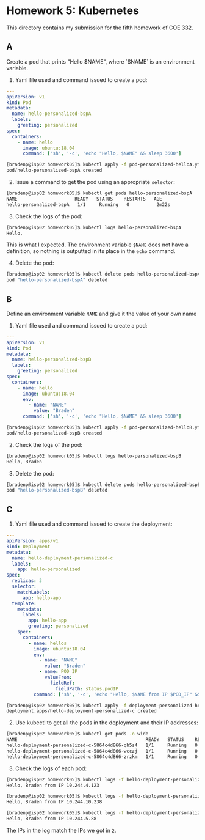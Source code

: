 # Homework 5: Kubernetes

This directory contains my submission for the fifth homework of COE 332.

## A

Create a pod that prints "Hello $NAME", where `$NAME` is an environment variable.

1. Yaml file used and command issued to create a pod:
```yml
---
apiVersion: v1
kind: Pod
metadata:
  name: hello-personalized-bspA
  labels:
    greeting: personalized
spec:
  containers:
    - name: hello
      image: ubuntu:18.04
      command: ['sh', '-c', 'echo "Hello, $NAME" && sleep 3600']
```

```bash
[bradenp@isp02 homework05]$ kubectl apply -f pod-personalized-helloA.yml
pod/hello-personalized-bspA created
```


2. Issue a command to get the pod using an appropriate `selector`:
```bash
[bradenp@isp02 homework05]$ kubectl get pods hello-personalized-bspA
NAME                     READY   STATUS    RESTARTS   AGE
hello-personalized-bspA   1/1     Running   0          2m22s
```

3. Check the logs of the pod:
```bash
[bradenp@isp02 homework05]$ kubectl logs hello-personalized-bspA 
Hello, 
```
This is what I expected. The environment variable `$NAME` does not have a definition, so nothing is outputted in its place in the `echo` command.

4. Delete the pod:
```bash
[bradenp@isp02 homework05]$ kubectl delete pods hello-personalized-bspA
pod "hello-personalized-bspA" deleted
```

## B

Define an environment variable `NAME` and give it the value of your own name

1. Yaml file used and command issued to create a pod:
```yml
---
apiVersion: v1
kind: Pod
metadata:
  name: hello-personalized-bspB
  labels:
    greeting: personalized
spec:
  containers:
    - name: hello
      image: ubuntu:18.04
      env:
        - name: "NAME"
          value: "Braden"
      command: ['sh', '-c', 'echo "Hello, $NAME" && sleep 3600']
```


```bash
[bradenp@isp02 homework05]$ kubectl apply -f pod-personalized-helloB.yml 
pod/hello-personalized-bspB created
```

2. Check the logs of the pod:
```bash
[bradenp@isp02 homework05]$ kubectl logs hello-personalized-bspB 
Hello, Braden
```

3. Delete the pod:
```bash
[bradenp@isp02 homework05]$ kubectl delete pods hello-personalized-bspB
pod "hello-personalized-bspB" deleted
```

## C

1. Yaml file used and command issued to create the deployment:
```yml
---
apiVersion: apps/v1
kind: Deployment
metadata:
  name: hello-deployment-personalized-c
  labels:
    app: hello-personalized
spec:
  replicas: 3
  selector:
    matchLabels:
      app: hello-app
  template:
    metadata:
      labels:
        app: hello-app
        greeting: personalized
    spec:
      containers:
        - name: hellos
          image: ubuntu:18.04
          env:
            - name: "NAME"
              value: "Braden"
            - name: POD_IP
              valueFrom:
                fieldRef:
                  fieldPath: status.podIP
          command: ['sh', '-c', 'echo "Hello, $NAME from IP $POD_IP" && sleep 3600']
```
```bash
[bradenp@isp02 homework05]$ kubectl apply -f deployment-personalized-helloC.yml
deployment.apps/hello-deployment-personalized-c created
```

2. Use kubectl to get all the pods in the deployment and their IP addresses:
```bash
[bradenp@isp02 homework05]$ kubectl get pods -o wide
NAME                                               READY   STATUS    RESTARTS   AGE     IP              NODE                         NOMINATED NODE   READINESS GATES
hello-deployment-personalized-c-5864c4d866-qh5s4   1/1     Running   0          5m30s   10.244.4.123    c02                          <none>           <none>
hello-deployment-personalized-c-5864c4d866-wcczj   1/1     Running   0          5m30s   10.244.10.238   c009.rodeo.tacc.utexas.edu   <none>           <none>
hello-deployment-personalized-c-5864c4d866-zrzkm   1/1     Running   0          5m30s   10.244.5.88     c04                          <none>           <none>
```

3. Check the logs of each pod:
```bash
[bradenp@isp02 homework05]$ kubectl logs -f hello-deployment-personalized-c-5864c4d866-qh5s4 
Hello, Braden from IP 10.244.4.123
```

```bash
[bradenp@isp02 homework05]$ kubectl logs -f hello-deployment-personalized-c-5864c4d866-wcczj 
Hello, Braden from IP 10.244.10.238
```

```bash
[bradenp@isp02 homework05]$ kubectl logs -f hello-deployment-personalized-c-5864c4d866-zrzkm 
Hello, Braden from IP 10.244.5.88
```

The IPs in the log match the IPs we got in `2`.